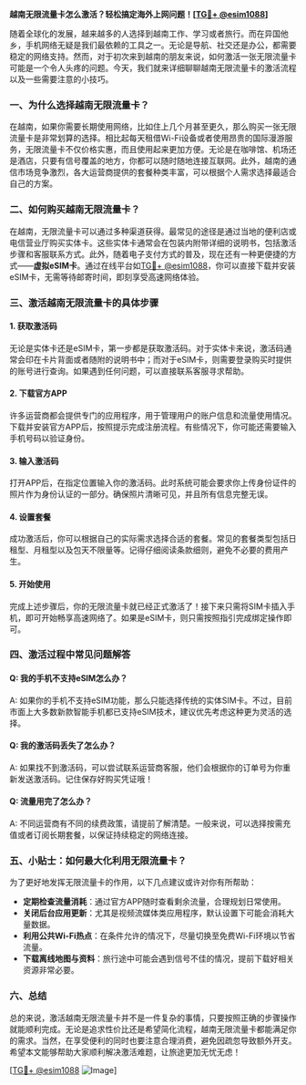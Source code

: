 **越南无限流量卡怎么激活？轻松搞定海外上网问题！[[TG💪+ @esim1088](https://t.me/s/esim1088)]**

随着全球化的发展，越来越多的人选择到越南工作、学习或者旅行。而在异国他乡，手机网络无疑是我们最依赖的工具之一。无论是导航、社交还是办公，都需要稳定的网络支持。然而，对于初次来到越南的朋友来说，如何激活一张无限流量卡可能是一个令人头疼的问题。今天，我们就来详细聊聊越南无限流量卡的激活流程以及一些需要注意的小技巧。

### 一、为什么选择越南无限流量卡？

在越南，如果你需要长期使用网络，比如住上几个月甚至更久，那么购买一张无限流量卡是非常划算的选择。相比起每天租借Wi-Fi设备或者使用昂贵的国际漫游服务，无限流量卡不仅价格实惠，而且使用起来更加方便。无论是在咖啡馆、机场还是酒店，只要有信号覆盖的地方，你都可以随时随地连接互联网。此外，越南的通信市场竞争激烈，各大运营商提供的套餐种类丰富，可以根据个人需求选择最适合自己的方案。

### 二、如何购买越南无限流量卡？

在越南，无限流量卡可以通过多种渠道获得。最常见的途径是通过当地的便利店或电信营业厅购买实体卡。这些实体卡通常会在包装内附带详细的说明书，包括激活步骤和客服联系方式。此外，随着电子支付方式的普及，现在还有一种更便捷的方式——**虚拟eSIM卡**。通过在线平台如[TG💪+ @esim1088](https://t.me/s/esim1088)，你可以直接下载并安装eSIM卡，无需等待邮寄时间，即刻享受高速网络体验。

### 三、激活越南无限流量卡的具体步骤

#### 1. 获取激活码

无论是实体卡还是eSIM卡，第一步都是获取激活码。对于实体卡来说，激活码通常会印在卡片背面或者随附的说明书中；而对于eSIM卡，则需要登录购买时提供的账号进行查询。如果遇到任何问题，可以直接联系客服寻求帮助。

#### 2. 下载官方APP

许多运营商都会提供专门的应用程序，用于管理用户的账户信息和流量使用情况。下载并安装官方APP后，按照提示完成注册流程。有些情况下，你可能还需要输入手机号码以验证身份。

#### 3. 输入激活码

打开APP后，在指定位置输入你的激活码。此时系统可能会要求你上传身份证件的照片作为身份认证的一部分。确保照片清晰可见，并且所有信息完整无误。

#### 4. 设置套餐

成功激活后，你可以根据自己的实际需求选择合适的套餐。常见的套餐类型包括日租型、月租型以及包天不限量等。记得仔细阅读条款细则，避免不必要的费用产生。

#### 5. 开始使用

完成上述步骤后，你的无限流量卡就已经正式激活了！接下来只需将SIM卡插入手机，即可开始畅享高速网络了。如果是eSIM卡，则只需按照指引完成绑定操作即可。

### 四、激活过程中常见问题解答

#### Q: 我的手机不支持eSIM怎么办？
A: 如果你的手机不支持eSIM功能，那么只能选择传统的实体SIM卡。不过，目前市面上大多数新款智能手机都已支持eSIM技术，建议优先考虑这种更为灵活的选择。

#### Q: 我的激活码丢失了怎么办？
A: 如果找不到激活码，可以尝试联系运营商客服，他们会根据你的订单号为你重新发送激活码。记住保存好购买凭证哦！

#### Q: 流量用完了怎么办？
A: 不同运营商有不同的续费政策，请提前了解清楚。一般来说，可以选择按需充值或者订阅长期套餐，以保证持续稳定的网络连接。

### 五、小贴士：如何最大化利用无限流量卡？

为了更好地发挥无限流量卡的作用，以下几点建议或许对你有所帮助：
- **定期检查流量消耗**：通过官方APP随时查看剩余流量，合理规划日常使用。
- **关闭后台应用更新**：尤其是视频流媒体类应用程序，默认设置下可能会消耗大量数据。
- **利用公共Wi-Fi热点**：在条件允许的情况下，尽量切换至免费Wi-Fi环境以节省流量。
- **下载离线地图与资料**：旅行途中可能会遇到信号不佳的情况，提前下载好相关资源非常必要。

### 六、总结

总的来说，激活越南无限流量卡并不是一件复杂的事情，只要按照正确的步骤操作就能顺利完成。无论是追求性价比还是希望简化流程，越南无限流量卡都能满足你的需求。当然，在享受便利的同时也要注意合理消费，避免因疏忽导致额外开支。希望本文能够帮助大家顺利解决激活难题，让旅途更加无忧无虑！

[[TG💪+ @esim1088](https://t.me/s/esim1088) ![Image](https://i.postimg.cc/4NQfJmqS/Snipaste-2025-05-13-00-14-12.png)]